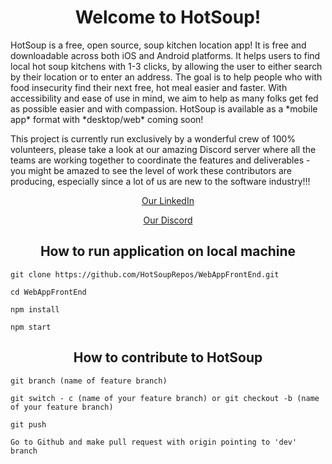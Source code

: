 <h1 align='center'> Welcome to HotSoup! </h1>
HotSoup is a free, open source, soup kitchen location app! It is free and downloadable across both iOS and Android platforms. It helps users to find local hot soup kitchens with 1-3 clicks, by allowing the user to either search by their location or to enter an address. The goal is to help people who with food insecurity find their next free, hot meal easier and faster. With accessibility and ease of use in mind, we aim to help as many folks get fed as possible easier and with compassion. HotSoup is available as a *mobile app* format with *desktop/web* coming soon!

This project is currently run exclusively by a wonderful crew of 100% volunteers, please take a look at our amazing Discord server where all the teams are working together to coordinate the features and deliverables - you might be amazed to see the level of work these contributors are producing, especially since a lot of us are new to the software industry!!!

<div align = 'center'>
  
   [Our LinkedIn](https://www.linkedin.com/company/hotsoup-info/about/)
  
   [Our Discord](https://discord.gg/RVj6bP49)

 </div>
 
 
<h2 align='center'> How to run application on local machine </h2>

```
git clone https://github.com/HotSoupRepos/WebAppFrontEnd.git
```

```
cd WebAppFrontEnd
```

```
npm install
```

```
npm start
```

<h2 align='center'> How to contribute to HotSoup</h2>

```
git branch (name of feature branch)
```

```
git switch - c (name of your feature branch) or git checkout -b (name of your feature branch)
```

```
git push
```

```
Go to Github and make pull request with origin pointing to 'dev' branch
```
